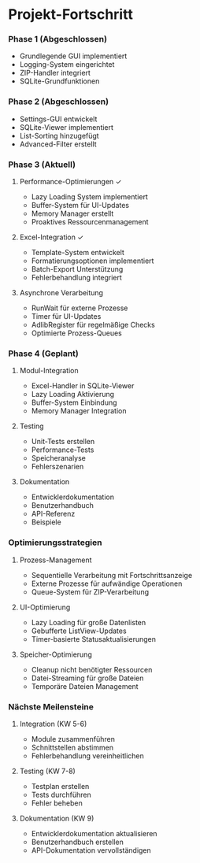 # Projekt-Fortschritt

### Phase 1 (Abgeschlossen)
- Grundlegende GUI implementiert
- Logging-System eingerichtet
- ZIP-Handler integriert
- SQLite-Grundfunktionen

### Phase 2 (Abgeschlossen)
- Settings-GUI entwickelt
- SQLite-Viewer implementiert
- List-Sorting hinzugefügt
- Advanced-Filter erstellt

### Phase 3 (Aktuell)
1. Performance-Optimierungen ✓
   - Lazy Loading System implementiert
   - Buffer-System für UI-Updates
   - Memory Manager erstellt
   - Proaktives Ressourcenmanagement

2. Excel-Integration ✓
   - Template-System entwickelt
   - Formatierungsoptionen implementiert
   - Batch-Export Unterstützung
   - Fehlerbehandlung integriert

3. Asynchrone Verarbeitung
   - RunWait für externe Prozesse
   - Timer für UI-Updates
   - AdlibRegister für regelmäßige Checks
   - Optimierte Prozess-Queues

### Phase 4 (Geplant)
1. Modul-Integration
   - Excel-Handler in SQLite-Viewer
   - Lazy Loading Aktivierung
   - Buffer-System Einbindung
   - Memory Manager Integration

2. Testing
   - Unit-Tests erstellen
   - Performance-Tests
   - Speicheranalyse
   - Fehlerszenarien

3. Dokumentation
   - Entwicklerdokumentation
   - Benutzerhandbuch
   - API-Referenz
   - Beispiele

### Optimierungsstrategien
1. Prozess-Management
   - Sequentielle Verarbeitung mit Fortschrittsanzeige
   - Externe Prozesse für aufwändige Operationen
   - Queue-System für ZIP-Verarbeitung

2. UI-Optimierung
   - Lazy Loading für große Datenlisten
   - Gebufferte ListView-Updates
   - Timer-basierte Statusaktualisierungen

3. Speicher-Optimierung
   - Cleanup nicht benötigter Ressourcen
   - Datei-Streaming für große Dateien
   - Temporäre Dateien Management

### Nächste Meilensteine
1. Integration (KW 5-6)
   - Module zusammenführen
   - Schnittstellen abstimmen
   - Fehlerbehandlung vereinheitlichen

2. Testing (KW 7-8)
   - Testplan erstellen
   - Tests durchführen
   - Fehler beheben

3. Dokumentation (KW 9)
   - Entwicklerdokumentation aktualisieren
   - Benutzerhandbuch erstellen
   - API-Dokumentation vervollständigen